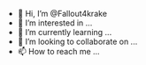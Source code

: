 - 👋 Hi, I’m @Fallout4krake
- 👀 I’m interested in ...
- 🌱 I’m currently learning ...
- 💞️ I’m looking to collaborate on ...
- 📫 How to reach me ...

<!---
Fallout4krake/Fallout4krake is a ✨ special ✨ repository because its `README.md` (this file) appears on your GitHub profile.
You can click the Preview link to take a look at your changes.
--->
